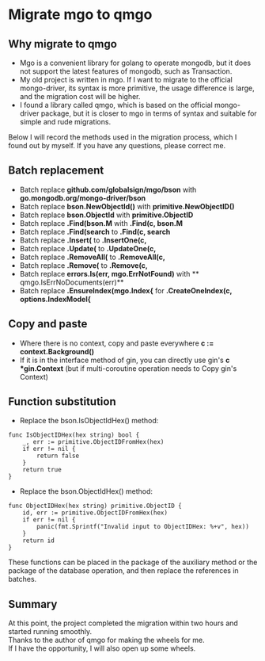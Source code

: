 # Migrate mgo to qmgo

## Why migrate to qmgo

- Mgo is a convenient library for golang to operate mongodb, but it does not support the latest features of mongodb,
  such as Transaction.
- My old project is written in mgo. If I want to migrate to the official mongo-driver, its syntax is more primitive, the
  usage difference is large, and the migration cost will be higher.
- I found a library called qmgo, which is based on the official mongo-driver package, but it is closer to mgo in terms
  of syntax and suitable for simple and rude migrations.

Below I will record the methods used in the migration process, which I found out by myself. If you have any questions,
please correct me.

## Batch replacement

- Batch replace **github.com/globalsign/mgo/bson** with **go.mongodb.org/mongo-driver/bson**
- Batch replace **bson.NewObjectId()** with **primitive.NewObjectID()**
- Batch replace **bson.ObjectId** with **primitive.ObjectID**
- Batch replace **.Find(bson.M** with **.Find(c, bson.M**
- Batch replace **.Find(search** to **.Find(c, search**
- Batch replace **.Insert(** to **.InsertOne(c,**
- Batch replace **.Update(** to **.UpdateOne(c,**
- Batch replace **.RemoveAll(** to **.RemoveAll(c,**
- Batch replace **.Remove(** to **.Remove(c,**
- Batch replace **errors.Is(err, mgo.ErrNotFound)** with **
  qmgo.IsErrNoDocuments(err)**
- Batch replace **.EnsureIndex(mgo.Index{** for
  **.CreateOneIndex(c, options.IndexModel{**

## Copy and paste

- Where there is no context, copy and paste everywhere **c := context.Background()**
- If it is in the interface method of gin, you can directly use gin's **c \*gin.Context** (but if multi-coroutine
  operation needs to Copy gin's Context)

## Function substitution

- Replace the bson.IsObjectIdHex() method:

```
func IsObjectIDHex(hex string) bool {
	_, err := primitive.ObjectIDFromHex(hex)
	if err != nil {
		return false
	}
	return true
}
```

- Replace the bson.ObjectIdHex() method:

```
func ObjectIDHex(hex string) primitive.ObjectID {
	id, err := primitive.ObjectIDFromHex(hex)
	if err != nil {
		panic(fmt.Sprintf("Invalid input to ObjectIDHex: %+v", hex))
	}
	return id
}
```

These functions can be placed in the package of the auxiliary method or the package of the database operation, and then
replace the references in batches.

## Summary

At this point, the project completed the migration within two hours and started running smoothly.  
Thanks to the author of qmgo for making the wheels for me.   
If I have the opportunity, I will also open up some wheels.
